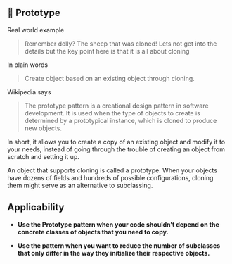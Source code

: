🐑 Prototype
------------
Real world example
> Remember dolly? The sheep that was cloned! Lets not get into the details but the key point here is that it is all about cloning

In plain words
> Create object based on an existing object through cloning.

Wikipedia says
> The prototype pattern is a creational design pattern in software development. It is used when the type of objects to create is determined by a prototypical instance, which is cloned to produce new objects.

In short, it allows you to create a copy of an existing object and modify it to your needs, instead of going through the trouble of creating an object from scratch and setting it up.

An object that supports cloning is called a prototype. When your objects have dozens of fields and hundreds of possible configurations, cloning them might serve as an alternative to subclassing.


## Applicability

- **Use the Prototype pattern when your code shouldn’t depend on the concrete classes of objects that you need to copy.**

- **Use the pattern when you want to reduce the number of subclasses that only differ in the way they initialize their respective objects.**